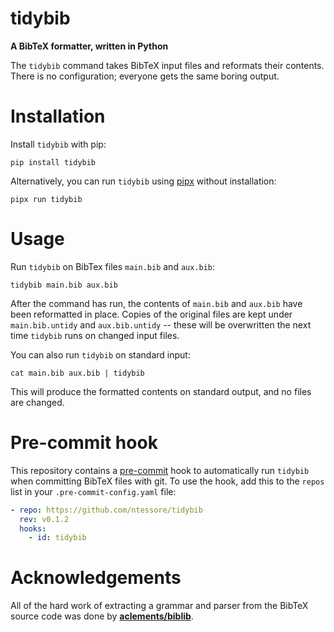 # tidybib

**A BibTeX formatter, written in Python**

The `tidybib` command takes BibTeX input files and reformats their contents.
There is no configuration; everyone gets the same boring output.

# Installation

Install `tidybib` with pip:

    pip install tidybib

Alternatively, you can run `tidybib` using [pipx](https://pypa.github.io/pipx/)
without installation:

    pipx run tidybib

# Usage

Run `tidybib` on BibTex files `main.bib` and `aux.bib`:

    tidybib main.bib aux.bib

After the command has run, the contents of `main.bib` and `aux.bib` have been
reformatted in place. Copies of the original files are kept under
`main.bib.untidy` and `aux.bib.untidy` -- these will be overwritten the next
time `tidybib` runs on changed input files.

You can also run `tidybib` on standard input:

    cat main.bib aux.bib | tidybib

This will produce the formatted contents on standard output, and no files are
changed.

# Pre-commit hook

This repository contains a [pre-commit](https://pre-commit.com) hook to
automatically run `tidybib` when committing BibTeX files with git. To use the
hook, add this to the `repos` list in your `.pre-commit-config.yaml` file:

```yaml
- repo: https://github.com/ntessore/tidybib
  rev: v0.1.2
  hooks:
    - id: tidybib
```

# Acknowledgements

All of the hard work of extracting a grammar and parser from the BibTeX source
code was done by [**aclements/biblib**](https://github.com/aclements/biblib).
